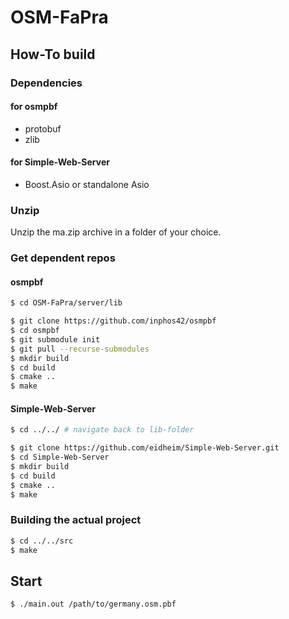 # OSM-FaPra

## How-To build

### Dependencies

#### for osmpbf

* protobuf
* zlib

#### for Simple-Web-Server

* Boost.Asio or standalone Asio

### Unzip

Unzip the ma.zip archive in a folder of your choice.

### Get dependent repos

#### osmpbf

```sh
$ cd OSM-FaPra/server/lib

$ git clone https://github.com/inphos42/osmpbf
$ cd osmpbf
$ git submodule init
$ git pull --recurse-submodules
$ mkdir build
$ cd build
$ cmake ..
$ make
```  

#### Simple-Web-Server

```sh
$ cd ../../ # navigate back to lib-folder

$ git clone https://github.com/eidheim/Simple-Web-Server.git
$ cd Simple-Web-Server
$ mkdir build
$ cd build
$ cmake ..
$ make
```

### Building the actual project

```sh
$ cd ../../src
$ make
```

## Start

`$ ./main.out /path/to/germany.osm.pbf`
